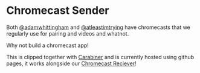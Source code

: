 # Chromecast Sender

Both [@adamwhittingham](http://github.com/adamwhittingham) and [@atleastimtrying](http://github.com/atleastimtrying) have chromecasts that we regularly use for pairing and videos and whatnot.

Why not build a chromecast app!

This is clipped together with [Carabiner](http://github.com/dvmtn/carabiner) and is currently hosted using github pages, it works alongside our [Chromecast Reciever](http://github.com/dvmtn/chromecast)!

